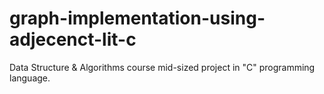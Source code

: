 # graph-implementation-using-adjecenct-lit-c
Data Structure &amp; Algorithms course mid-sized project in "C" programming language. 

